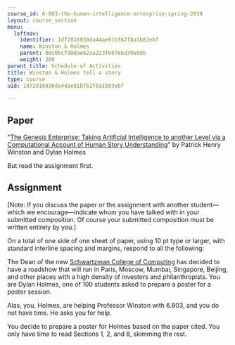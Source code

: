 ```yaml
---
course_id: 6-803-the-human-intelligence-enterprise-spring-2019
layout: course_section
menu:
  leftnav:
    identifier: 1d72816030da44ae91bf62f8a1b83ebf
    name: Winston & Holmes
    parent: 00c0bcfd0dae62aa223f607ebd39a0db
    weight: 200
parent_title: Schedule of Activities
title: Winston & Holmes tell a story
type: course
uid: 1d72816030da44ae91bf62f8a1b83ebf

---
```


Paper
-----

"[The Genesis Enterprise: Taking Artificial Intelligence to another Level via a Computational Account of Human Story Understanding](https://dspace.mit.edu/handle/1721.1/119651)" by Patrick Henry Winston and Dylan Holmes

But read the assignment first.

Assignment
----------

\[Note: If you discuss the paper or the assignment with another student—which we encourage—indicate whom you have talked with in your submitted composition. Of course your submitted composition must be written entirely by you.\]

On a total of one side of one sheet of paper, using 10 pt type or larger, with standard interline spacing and margins, respond to all the following:

The Dean of the new [Schwartzman College of Computing](https://computing.mit.edu/) has decided to have a roadshow that will run in Paris, Moscow, Mumbai, Singapore, Beijing, and other places with a high density of investors and philanthropists. You are Dylan Holmes, one of 100 students asked to prepare a poster for a poster session.

Alas, you, Holmes, are helping Professor Winston with 6.803, and you do not have time. He asks you for help.

You decide to prepare a poster for Holmes based on the paper cited. You only have time to read Sections 1, 2, and 8, skimming the rest.